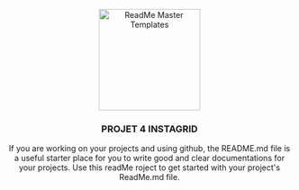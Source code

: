 <p align="center">
    <img src="https://raw.githubusercontent.com/tamzi/ReadMe-MasterTemplates/master/art/readmemastertemplate.jpg" alt="ReadMe Master Templates" width=180 height=180>
<h3 align="center">PROJET 4 INSTAGRID</h3>

  <p align="center">
    If you are working on your projects and using github, the README.md file is a useful starter place for you to write good and clear documentations for  your projects. Use this readMe roject to get started with your project's ReadMe.md file.
    <br>
    </p>
</p>
